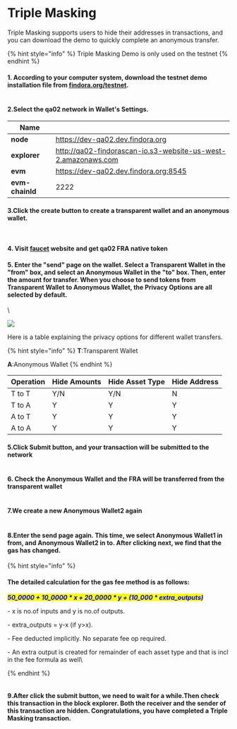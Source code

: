 # Triple Masking

Triple Masking supports users to hide their addresses in transactions, and you can download the demo to quickly complete an anonymous transfer.

{% hint style="info" %}
Triple Masking Demo is only used on the testnet
{% endhint %}

#### 1. According to your computer system, download the testnet demo installation file from [findora.org/testnet](https://findora.org/testnet).

<figure><img src="https://lh6.googleusercontent.com/ArQBL4Btw4n20upAaB1FYeYfapNduYWjtgsHA3D1MlPfOSS6CpDF9t3bIwf8CzbGfNCI_aBj2mRvJppy1FQC43D-m_Sws--sPLL-mku61vLS0Yw6QGnyFZlW1d8Av1JttOE1eLl8Or8hIhdAIRQ9KgY" alt=""><figcaption></figcaption></figure>

#### 2.Select the qa02 network in Wallet's Settings.

| Name            |                                                               |
| --------------- | ------------------------------------------------------------- |
| **node**        | https://dev-qa02.dev.findora.org                              |
| **explorer**    | http://qa02-findorascan-io.s3-website-us-west-2.amazonaws.com |
| **evm**         | https://dev-qa02.dev.findora.org:8545                         |
| **evm-chainId** | 2222                                                          |

#### 3.Click the create button to create a transparent wallet and an anonymous wallet.

<figure><img src="https://lh6.googleusercontent.com/ous-bOBQhsCtWTGhkfZNe-PTZB1sPfYeSHqmcJHwzaLf4YYg5MO1IBoYMKTCIfkt344lYH0LSB7-aXaqdy9Frm0385TN1yCl3V-SBLK5G4CCiUiGZZb1cb3S55CNyfu2hNKoW_pD4ZyEu1hhGlj8rSE" alt=""><figcaption></figcaption></figure>

<figure><img src="https://lh5.googleusercontent.com/40BjKlB-fG9t5VUhQNaJA2M_Pf1ZeNabFo3yclBKgbebvxGExchfsFGHBhl-ifBZDOH6Ps1Q5TJ0UGjIzHIbykobHRSZ0Bvq-QS3N60KKp-z6E66KoKEpirGaCedaE_vMCNT9AxtGEyhWzvWipsr8jY" alt=""><figcaption></figcaption></figure>

#### 4. Visit [faucet](https://faucet.findora.org) website and get qa02 FRA native token

#### 5. Enter the "send" page on the wallet. Select a Transparent Wallet in the "from" box, and select an Anonymous Wallet in the "to" box. Then, enter the amount for transfer. When you choose to send tokens from Transparent Wallet to Anonymous Wallet, the Privacy Options are all selected by default.

\


![](https://lh5.googleusercontent.com/wC69GLJSenLuzNYfC9M3JuGTFf3BSyqYQ8Lek8jd--2aR1YMlUHZdWkABa7le6-DVf9CJkiXaYhCa7W4Q0vL7Pvjl-FhoLecrxKxNED6e45bSuOk80FgXwywX1p6GlasGY4KNvMaOzFDQwoaCYQPdY4)

Here is a table explaining the privacy options for different wallet transfers.

{% hint style="info" %}
**T**:Transparent Wallet

**A**:Anonymous Wallet
{% endhint %}

| Operation | Hide Amounts | Hide Asset Type | Hide Address |
| --------- | ------------ | --------------- | ------------ |
| T to T    | Y/N          | Y/N             | N            |
| T to A    | Y            | Y               | Y            |
| A to T    | Y            | Y               | Y            |
| A to A    | Y            | Y               | Y            |

#### 5.Click Submit button, and your transaction will be submitted to the network

<figure><img src="https://lh5.googleusercontent.com/Oyz1ltWaMpTb-Yo_PkdoiEwF-KY4kUDZE4L6_fSFjbMMcVWPmNk7RZdoOmUggs3HhIyUFT_Gpr3n6KGeu9UAT1-KgsQS8aJQyzA4lD9n8UuEBOSAUGvRx5xD1Q5-R9zXq8ti8RrK1niB9bVbIcvzBeY" alt=""><figcaption></figcaption></figure>

#### 6. Check the Anonymous Wallet and the FRA will be transferred from the transparent wallet

<figure><img src="https://lh6.googleusercontent.com/emXCSyEXMQ7LvewBO_w9zWz8EZjgEQ8MNNcy3--s8x3OchtO0eTTxS6fUx7hsHgpR8ZeFTRvThZswiaCOHUZ7UuynidDEKEB434gkMUyL9FNcMvYIHyQpvCxfXV2Pc8g1h4l7MO9DmuSwEpPdihVLiI" alt=""><figcaption></figcaption></figure>

#### 7.We create a new Anonymous Wallet2 again

<figure><img src="https://lh5.googleusercontent.com/4h4mfRRNIRsaOYBfVIGtVSjAlmDWdYJzH0giBJM0jdpt-NAZ5gfU3b-ngy3R2poQ58awVnoRB89bHHiXPxOdOzprjVx7xo5WeI1QJF2B1hzcVwG_LvWbdMXy1VtCHIqRtDn5_nIvzQ8dgCgEXJ79eHI" alt=""><figcaption></figcaption></figure>

#### 8.Enter the send page again. This time, we select Anonymous Wallet1 in from, and Anonymous Wallet2 in to. After clicking next, we find that the gas has changed.&#x20;

{% hint style="info" %}
#### The detailed calculation for the gas fee method is as follows:



_<mark style="color:blue;">**50\_0000 + 10\_0000 \* x + 20\_0000 \* y + (10\_000 \* extra\_outputs)**</mark>_

\- x is no.of inputs and y is no.of outputs.

\- extra\_outputs = y-x (if y>x).

\- Fee deducted implicitly. No separate fee op required.

\- An extra output is created for remainder of each asset type and that is incl in the fee formula as well\

{% endhint %}

<figure><img src="https://lh4.googleusercontent.com/qG4AE2nsL7HeYKbvYYZ0w-StuiS52G6bO53HWx1YmyjlWJhJm3oej4N0xscJAWBgU615ffBLJm46ICuQnK_tAzxeahk2rTf5pciSsEr_CCjSZm1G4NIgqX-D_Ksdgdz6EjjadKKnMolThXlirwqn334" alt=""><figcaption></figcaption></figure>

#### 9.After click the submit button, we need to wait for a while.Then check this transaction in the block explorer. Both the receiver and the sender of this transaction are hidden. Congratulations, you have completed a Triple Masking transaction.

<figure><img src="https://lh4.googleusercontent.com/8r8YUKcKy_0Jwb69xeVK7WihdctUKZ5d_ZMJcciPMxE__SwitB1D8G416VD8Im7dC9k3Gc3_3WS6IWq7PA5b-hpi4HfWU71Rjq-Ey4p73dLW_SIbeP2uK5RlG1Hvfy4-Dqq2_fVUCivPS1DuL2h0vjk" alt=""><figcaption></figcaption></figure>
